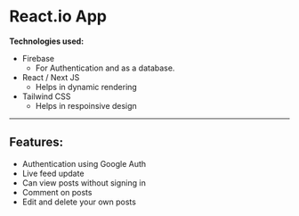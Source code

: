 # **React.io App**

**Technologies used:**

- Firebase
    - For Authentication and as a database.
- React / Next JS
    - Helps in dynamic rendering
- Tailwind CSS
    - Helps in respoinsive design


---
## **Features:**
- Authentication using Google Auth
- Live feed update
- Can view posts without signing in
- Comment on posts
- Edit and delete your own posts
